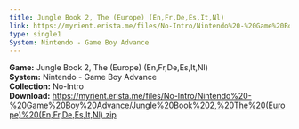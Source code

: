 ```yaml
---
title: Jungle Book 2, The (Europe) (En,Fr,De,Es,It,Nl)
link: https://myrient.erista.me/files/No-Intro/Nintendo%20-%20Game%20Boy%20Advance/Jungle%20Book%202,%20The%20(Europe)%20(En,Fr,De,Es,It,Nl).zip
type: single1
System: Nintendo - Game Boy Advance
---
```

<b>Game:</b> Jungle Book 2, The (Europe) (En,Fr,De,Es,It,Nl)<br>
<b>System:</b> Nintendo - Game Boy Advance<br>
<b>Collection:</b> No-Intro<br>
<b>Download:</b> https://myrient.erista.me/files/No-Intro/Nintendo%20-%20Game%20Boy%20Advance/Jungle%20Book%202,%20The%20(Europe)%20(En,Fr,De,Es,It,Nl).zip